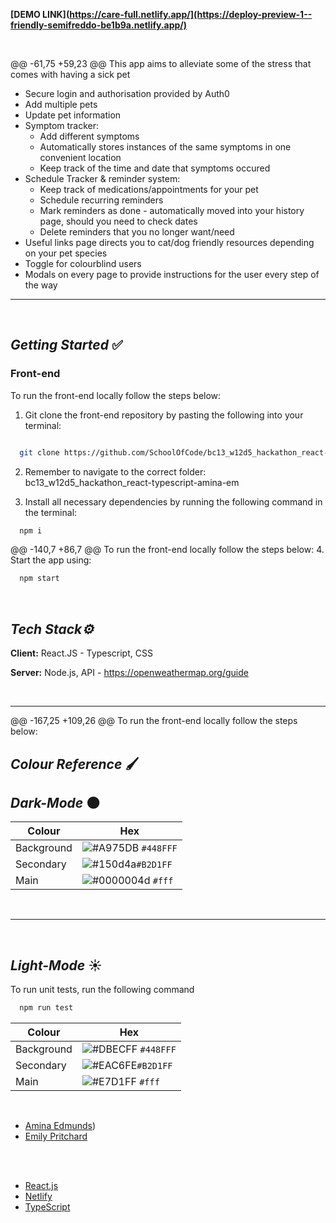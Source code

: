 **[DEMO LINK](https://care-full.netlify.app/](https://deploy-preview-1--friendly-semifreddo-be1b9a.netlify.app/)**

<br/>

@@ -61,75 +59,23 @@ This app aims to alleviate some of the stress that comes with having a sick pet
- Secure login and authorisation provided by Auth0
- Add multiple pets
- Update pet information
- Symptom tracker:
  - Add different symptoms
  - Automatically stores instances of the same symptoms in one convenient location
  - Keep track of the time and date that symptoms occured
- Schedule Tracker & reminder system:
  - Keep track of medications/appointments for your pet
  - Schedule recurring reminders
  - Mark reminders as done - automatically moved into your history page, should you need to check dates
  - Delete reminders that you no longer want/need
- Useful links page directs you to cat/dog friendly resources depending on your pet species
- Toggle for colourblind users
- Modals on every page to provide instructions for the user every step of the way
  <br/>

---

<br />

## **_Getting Started_** ✅


### **Front-end**

To run the front-end locally follow the steps below:

1. Git clone the front-end repository by pasting the following into your terminal:

```bash

  git clone https://github.com/SchoolOfCode/bc13_w12d5_hackathon_react-typescript-amina-em
```


2. Remember to navigate to the correct folder: bc13_w12d5_hackathon_react-typescript-amina-em

3. Install all necessary dependencies by running the following command in the terminal:


```bash
  npm i
```

@@ -140,7 +86,7 @@ To run the front-end locally follow the steps below:
4. Start the app using:

```bash
  npm start
```

<br/>


## **_Tech Stack⚙️_**

**Client:** React.JS - Typescript, CSS
</br>

**Server:** Node.js, API - https://openweathermap.org/guide
</br>


<br/>

---
@@ -167,25 +109,26 @@ To run the front-end locally follow the steps below:

## **_Colour Reference_** 🖌️

## **_Dark-Mode_** 🌑


| Colour     | Hex                                                                    |
| ---------- | ---------------------------------------------------------------------- |
| Background | ![#A975DB](https://via.placeholder.com/15/A975DB/A975DB.png) `#448FFF` |
| Secondary  | ![#150d4a](https://via.placeholder.com/15/150d4aF/150d4a.png)`#B2D1FF` |
| Main       | ![#0000004d](https://via.placeholder.com/15/fff/fff.png) `#fff`        |

<br/>

---

<br />

## **_Light-Mode_** ☀️

To run unit tests, run the following command

```bash
  npm run test
```
| Colour     | Hex                                                                    |
| ---------- | ---------------------------------------------------------------------- |
| Background | ![#DBECFF](https://via.placeholder.com/15/DBECFF/DBECFF.png) `#448FFF` |
| Secondary  | ![#EAC6FE](https://via.placeholder.com/15/EAC6FE/EAC6FE.png)`#B2D1FF`  |
| Main       | ![#E7D1FF](https://via.placeholder.com/15/E7D1FF/E7D1FF.png) `#fff`             |

<br/>



- [Amina Edmunds](https://github.com/edmundsamina))
- [Emily Pritchard](https://github.com/EmilyPri)


<br/>


</br>

- [React.js](https://reactjs.org/)
- [Netlify](https://www.netlify.com/)
- [TypeScript](https://www.typescriptlang.org/)
